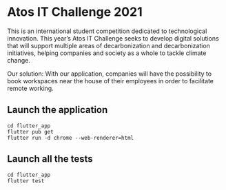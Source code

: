 # Atos IT Challenge 2021

This is an international student competition dedicated to technological innovation. This year’s Atos IT Challenge seeks to develop digital solutions that will support multiple areas of decarbonization and decarbonization initiatives, helping companies and society as a whole to tackle climate change.

Our solution: With our application, companies will have the possibility to book workspaces near the house of their employees in order to facilitate remote working. 

## Launch the application

```
cd flutter_app
flutter pub get
flutter run -d chrome --web-renderer=html
```

## Launch all the tests

```
cd flutter_app
flutter test
```
